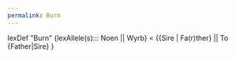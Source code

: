 ```yaml
---
permalink: Burn
---
```

lexDef "Burn" {lexAllele(s)::: Noen || Wyrb} < {{Sire | Fa(r)ther} || To {Father|Sire} } 
